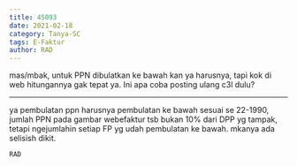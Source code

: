 ```yaml
---
title: 45093
date: 2021-02-18
category: Tanya-SC
tags: E-Faktur
author: RAD
---
```


mas/mbak, untuk PPN dibulatkan ke bawah kan ya harusnya, tapi kok di web hitungannya gak tepat ya. Ini apa coba posting ulang c3l dulu?

---

ya pembulatan ppn harusnya pembulatan ke bawah sesuai se 22-1990, jumlah PPN pada gambar webefaktur tsb bukan 10% dari DPP yg tampak, tetapi ngejumlahin setiap FP yg udah pembulatan ke bawah. mkanya ada selisish dikit.

`RAD`

